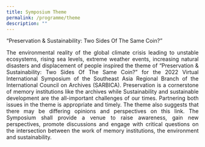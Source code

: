 ```yaml
---
title: Symposium Theme
permalink: /programme/theme
description: ""
---
```

“Preservation & Sustainability: Two Sides Of The Same Coin?”

<p align="justify">The environmental reality of the global climate crisis leading to unstable ecosystems, rising sea levels, extreme weather events, increasing natural disasters and displacement of people inspired the theme of “Preservation & Sustainability: Two Sides Of The Same Coin?” for the 2022 Virtual International Symposium of the Southeast Asia Regional Branch of the International Council on Archives (SARBICA). Preservation is a cornerstone of memory institutions like the archives while Sustainability and sustainable development are the all-important challenges of our times. Partnering both issues in the theme is appropriate and timely. The theme also suggests that there may be differing opinions and perspectives on this link. The Symposium shall provide a venue to raise awareness, gain new perspectives, promote discussions and engage with critical questions on the intersection between the work of memory institutions, the environment and sustainability.